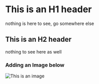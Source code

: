 # This is an H1 header
nothing is here to see, go somewhere else 

## This is an H2 header
nothing to see here as well

### Adding an Image below
![This is an image](https://octodex.github.com/images/yaktocat.png)
